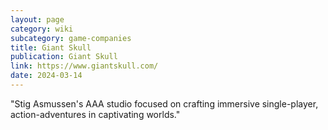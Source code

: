 ```yaml
---
layout: page
category: wiki
subcategory: game-companies
title: Giant Skull
publication: Giant Skull
link: https://www.giantskull.com/
date: 2024-03-14
---
```


"Stig Asmussen's AAA studio focused on crafting immersive single-player, action-adventures in captivating worlds."

